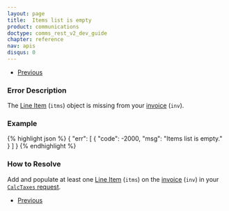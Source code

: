 ```yaml
---
layout: page
title:  Items list is empty
product: communications
doctype: comms_rest_v2_dev_guide
chapter: reference
nav: apis
disqus: 0
---
```


<ul class="pager">
  <li class="previous"><a href="/communications/dev-guide_rest_v2/reference/calculate-tax-errors/"><i class="glyphicon glyphicon-chevron-left"></i>Previous</a></li>
</ul>

<h3>Error Description</h3>
The <a class="dev-guide-link" href="/communications/dev-guide_rest_v2/reference/line-item/">Line Item</a> (<code>itms</code>) object is missing from your <a class="dev-guide-link" href="/communications/dev-guide_rest_v2/reference/invoice/">invoice</a> (<code>inv</code>).

<h3>Example</h3>
{% highlight json %}
{
  "err": [
    {
      "code": -2000,
      "msg": "Items list is empty."
    }
  ]
}
{% endhighlight %}

<h3>How to Resolve</h3>
Add and populate at least one <a class="dev-guide-link" href="/communications/dev-guide_rest_v2/reference/company-data/">Line Item</a> (<code>itms</code>) on the <a class="dev-guide-link" href="/communications/dev-guide_rest_v2/reference/invoice/">invoice</a> (<code>inv</code>) in your <a class="dev-guide-link" href="/communications/dev-guide_rest_v2/reference/calc-taxes-request/"><code>CalcTaxes</code> request</a>.

<ul class="pager">
  <li class="previous"><a href="/communications/dev-guide_rest_v2/reference/calculate-tax-errors/"><i class="glyphicon glyphicon-chevron-left"></i>Previous</a></li>
</ul>